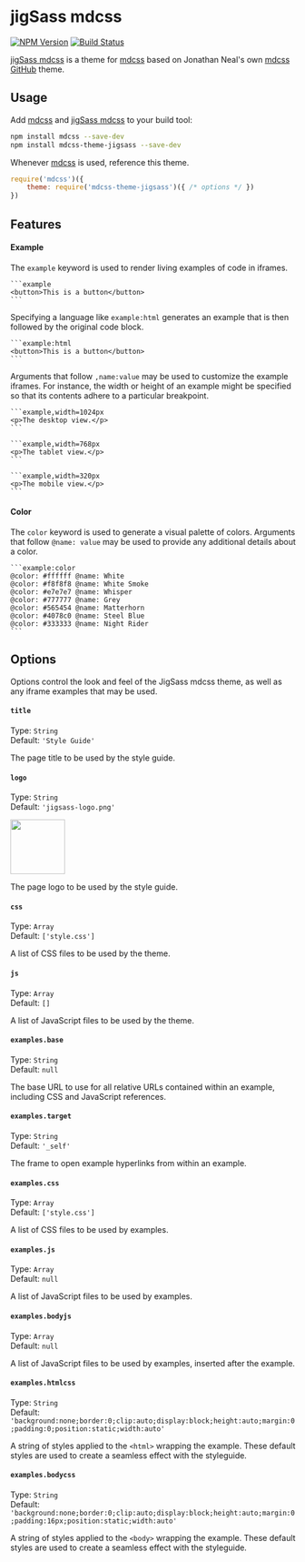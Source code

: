 # jigSass mdcss

[![NPM Version][npm-img]][npm] [![Build Status][ci-img]][ci]  

[jigSass mdcss] is a theme for [mdcss] based on Jonathan Neal's own
[mdcss GitHub](https://github.com/jonathantneal/mdcss-theme-github) theme. 
## Usage

Add [mdcss] and [jigSass mdcss] to your build tool:  

```bash
npm install mdcss --save-dev
npm install mdcss-theme-jigsass --save-dev
```

Whenever [mdcss] is used, reference this theme.

```js
require('mdcss')({
	theme: require('mdcss-theme-jigsass')({ /* options */ })
})
```

## Features

#### Example

The `example` keyword is used to render living examples of code in iframes.

	```example
	<button>This is a button</button>
	```

Specifying a language like `example:html` generates an example that is then followed by the original code block.

	```example:html
	<button>This is a button</button>
	```

Arguments that follow `,name:value` may be used to customize the example iframes. For instance, the width or height of an example might be specified so that its contents adhere to a particular breakpoint.

	```example,width=1024px
	<p>The desktop view.</p>
	```

	```example,width=768px
	<p>The tablet view.</p>
	```

	```example,width=320px
	<p>The mobile view.</p>
	```

#### Color

The `color` keyword is used to generate a visual palette of colors. Arguments that follow `@name: value` may be used to provide any additional details about a color.

	```example:color
	@color: #ffffff @name: White
	@color: #f8f8f8 @name: White Smoke
	@color: #e7e7e7 @name: Whisper
	@color: #777777 @name: Grey
	@color: #565454 @name: Matterhorn
	@color: #4078c0 @name: Steel Blue
	@color: #333333 @name: Night Rider
	```


## Options

Options control the look and feel of the JigSass mdcss theme, as well as any iframe examples that may be used.

#### `title`

Type: `String`  
Default: `'Style Guide'`

The page title to be used by the style guide.

#### `logo`

Type: `String`  
Default: `'jigsass-logo.png'`

<img src="https://txhawks.github.io/mdcss-theme-jigsass/demo/jigsass-logo.png" width="96" height="96">

The page logo to be used by the style guide.

#### `css`

Type: `Array`  
Default: `['style.css']`

A list of CSS files to be used by the theme.

#### `js`

Type: `Array`  
Default: `[]`

A list of JavaScript files to be used by the theme.

#### `examples.base`

Type:    `String`  
Default: `null`

The base URL to use for all relative URLs contained within an example,
including CSS and JavaScript references.

#### `examples.target`

Type:    `String`  
Default: `'_self'`

The frame to open example hyperlinks from within an example.

#### `examples.css`

Type:    `Array`  
Default: `['style.css']`

A list of CSS files to be used by examples.

#### `examples.js`

Type:    `Array`  
Default: `null`

A list of JavaScript files to be used by examples.

#### `examples.bodyjs`

Type:    `Array`  
Default: `null`

A list of JavaScript files to be used by examples, inserted after the example.

#### `examples.htmlcss`

Type:    `String`  
Default: `'background:none;border:0;clip:auto;display:block;height:auto;margin:0;padding:0;position:static;width:auto'`

A string of styles applied to the `<html>` wrapping the example. These default styles are used to create a seamless effect with the styleguide.

#### `examples.bodycss`

Type:    `String`  
Default: `'background:none;border:0;clip:auto;display:block;height:auto;margin:0;padding:16px;position:static;width:auto'`

A string of styles applied to the `<body>` wrapping the example. These default styles are used to create a seamless effect with the styleguide.

[ci]:      https://travis-ci.org/TxHawks/mdcss-theme-jigsass
[ci-img]:  https://img.shields.io/travis/TxHawks/mdcss-theme-jigsass.svg
[npm]:     https://www.npmjs.com/package/mdcss-theme-jigsass
[npm-img]: https://img.shields.io/npm/v/mdcss-theme-jigsass.svg
[mdcss]:   https://github.com/jonathantneal/mdcss

[jigSass mdcss]: https://github.com/TxHawks/mdcss-theme-jigsass 
[mdcss GitHub]: https://github.com/jonathantneal/mdcss-theme-github
